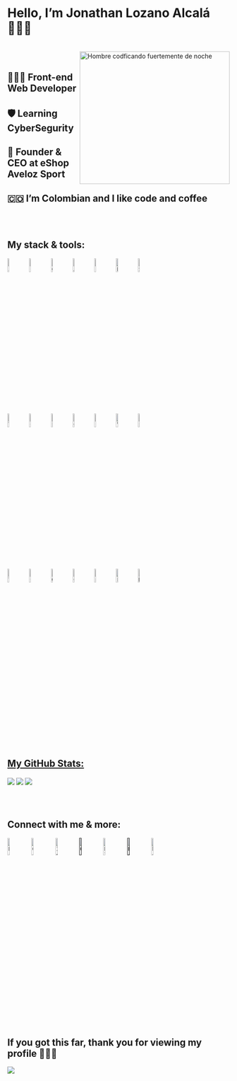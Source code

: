<div>
  <h1>Hello, I’m Jonathan Lozano Alcalá 🙋🏻‍♂️</h1>
  <br>
  <div>
  <img align="right" height="300px" alt="Hombre codficando fuertemente de noche" width="340px" src="https://user-images.githubusercontent.com/89788120/167628634-549d2bdd-609e-4275-85af-1e1974da64ca.gif"/>
  <br>
  </div>
  <h2>👨🏻‍💻 Front-end Web Developer</h2>
  <h2>🛡 Learning CyberSegurity</h2>
  <h2>🛒 Founder & CEO at eShop Aveloz Sport</h2>
  <h2>🇨🇴 I’m Colombian and I like code and coffee</h2>
</div>
<br>
<br>
<div>
  <h2>My stack & tools:</h2>
  <p>
  <code><img width="9%" src="https://img.icons8.com/?size=100&id=108784&format=png&color=000000" alt=" Javascript "></code>
  <code><img width="9%" src="https://img.icons8.com/?size=100&id=20909&format=png&color=000000" alt=" HTML "></code>
  <code><img width="9%" src="https://img.icons8.com/?size=100&id=21278&format=png&color=000000" alt=" CSS "></code>
  <code><img width="9%" src="https://img.icons8.com/?size=100&id=71257&format=png&color=000000" alt=" Angular "></code>
  <code><img width="9%" src="https://img.icons8.com/?size=100&id=g9mmSxx3SwAI&format=png&color=000000" alt=" Bootstrap "></code>
  <code><img width="9%" src="https://img.icons8.com/?size=100&id=hsPbhkOH4FMe&format=png&color=000000" alt=" Node JS "></code>
  <code><img width="9%" src="https://img.icons8.com/?size=100&id=QSjnrUKYMnxO&format=png&color=000000" alt=" SQL "></code>
  <br>
  <code><img width="9%" src="https://img.icons8.com/?size=100&id=20906&format=png&color=000000" alt=" Terminal Git "></code>
  <code><img width="9%" src="https://img.icons8.com/?size=100&id=62856&format=png&color=000000" alt=" GitHub "></code>
  <code><img width="9%" src="https://img.icons8.com/?size=100&id=zfHRZ6i1Wg0U&format=png&color=000000" alt=" Figma "></code>
  <code><img width="9%" src="https://img.icons8.com/?size=100&id=pE97I4t7Il9M&format=png&color=000000" alt=" Google meet "></code>
  <code><img width="9%" src="https://img.icons8.com/?size=100&id=kikR2jIn6485&format=png&color=000000" alt=" Slack "></code>
  <code><img width="9%" src="https://img.icons8.com/?size=100&id=e57Y1CnsOasB&format=png&color=000000" alt=" Video Edit "></code>
  <code><img width="9%" src="https://img.icons8.com/?size=100&id=13677&format=png&color=000000" alt=" Photoshop "></code>  
  <br>
  <code><img width="9%" src="https://img.icons8.com/?size=100&id=9OGIyU8hrxW5&format=png&color=000000" alt=" Visual Studio Code "></code>
  <code><img width="9%" src="https://img.icons8.com/?size=100&id=6yIWVyFTE0no&format=png&color=000000" alt=" Google Sheets "></code>
  <code><img width="9%" src="https://img.icons8.com/?size=100&id=avtI03bQMwX3&format=png&color=000000" alt=" Google Analytics "></code>
  <code><img width="9%" src="https://img.icons8.com/?size=100&id=ui4CTPMMDCFh&format=png&color=000000" alt=" Google Ads "></code>
  <code><img width="9%" src="https://img.icons8.com/?size=100&id=PvvcWRWxRKSR&format=png&color=000000" alt=" meta Ads "></code>
  <code><img width="9%" src="https://img.icons8.com/?size=100&id=13611&format=png&color=000000" alt=" Pagos PayPal "></code>
  <code><img width="9%" src="https://img.icons8.com/?size=100&id=nTLVtpxsNPaz&format=png&color=000000" alt=" Mercadopago "></code>
  </p>
</div>
<br>
<br>
<div>
  <h2 align="left"><u>My GitHub Stats:</u></h2>
  <img align="center" src="https://github-readme-stats.vercel.app/api/top-langs/?username=JonathanLozanoA&layout=compact&theme=github_dark&langs_count=10&exclude_repo=kasweb">
  <img align="center" src="https://github-readme-stats.vercel.app/api?username=JonathanLozanoA&count_private=true&show_icons=trueline_height=21&theme=github_dark">	
  <img align="center" src="https://github-readme-streak-stats.herokuapp.com/?user=JonathanLozanoA&theme=holi-theme">
  </p>
</div>
<br>
<br>
<div>
  <h2>Connect with me & more:</h2>
  <p>
  <code><a href="https://www.linkedin.com/in/jonathan-lozano-alcal%C3%A1-775780281/"><img width="10%" src="https://img.icons8.com/?size=100&id=60ZV_wYC0BM2&format=png&color=000000" alt=" LinkedIn "/></a></code>
  <code><a href="https://dev.to/jonathanlozanoalcala"><img width="10%" src="https://img.icons8.com/?size=100&id=n98knU41v5Aq&format=png&color=000000" alt=" Comunidad DEV "/></a></code>
  <code><a href="https://www.instagram.com/jonathan.lozanoa/"><img width="10%" src="https://img.icons8.com/?size=100&id=80593&format=png&color=000000" alt=" Instagram "/></a></code>
  <code><a href=""><img width="10%" src="https://img.icons8.com/?size=100&id=80462&format=png&color=000000" alt=" GitHub pages "/></a></code>
  <code><a href="https://platzi.com/p/JonathanLozanoA/"><img width="10%" src="https://img.icons8.com/?size=100&id=FgMs84V9yrMV&format=png&color=000000" alt=" Platzi Academy "/></a></code>
  <code><a href=""><img width="10%" src="https://img.icons8.com/?size=100&id=OUPsEPLKIebZ&format=png&color=000000" alt=" HakerRank "/></a></code>
  <code><a href="https://ko-fi.com/jonathanlozanoa"><img width="10%" href="https://ko-fi.com/jonathanlozanoa" src="https://img.icons8.com/?size=100&id=iFKcwyDenGIe&format=png&color=000000"  alt=" ko-fi "/></a></code>
  </p>
</div>
<br>
<div>
  <h2>If you got this far, thank you for viewing my profile 👔🤝🏼</h2>
  <img src="https://profile-counter.glitch.me/JonathanLozanoA/count.svg">
</div>
